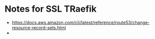 # Notes for SSL TRaefik

- https://docs.aws.amazon.com/cli/latest/reference/route53/change-resource-record-sets.html
- 

